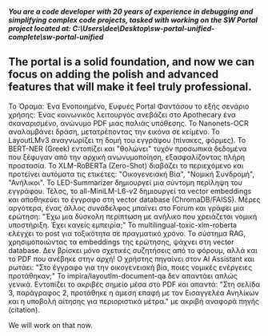 ***You are a code developer with 20 years of experience in debugging and simplifying complex code projects, tasked with working on the SW Portal project located at: C:\Users\dee\Desktop\sw-portal-unified-complete\sw-portal-unified*** 

## The portal is a solid foundation, and now we can focus on adding the polish and advanced features that will make it feel truly professional.

Το Όραμα: Ένα Ενοποιημένο, Ευφυές Portal
Φαντάσου το εξής σενάριο χρήσης:
Ένας κοινωνικός λειτουργός ανεβάζει στο Apothecary ένα σκαναρισμένο, ανώνυμο PDF μιας παλιάς υπόθεσης.
Το Nanonets-OCR αναλαμβάνει δράση, μετατρέποντας την εικόνα σε κείμενο.
Το LayoutLMv3 αναγνωρίζει τη δομή του εγγράφου (πίνακες, φόρμες).
Το BERT-NER (Greek) εντοπίζει και "θολώνει" τυχόν προσωπικά δεδομένα που ξέφυγαν από την αρχική ανωνυμοποίηση, εξασφαλίζοντας πλήρη προστασία.
Το XLM-RoBERTa (Zero-Shot) διαβάζει το περιεχόμενο και προτείνει αυτόματα τις ετικέτες: "Οικογενειακή Βία", "Νομική Συνδρομή", "Ανήλικοι".
Το LED-Summarizer δημιουργεί μια σύντομη περίληψη του εγγράφου.
Τέλος, το all-MiniLM-L6-v2 δημιουργεί τα vector embeddings και αποθηκεύει το έγγραφο στη vector database (ChromaDB/FAISS).
Μέρες αργότερα, ένας άλλος συνάδελφος μπαίνει στο Forum και γράφει μια ερώτηση: "Έχω μια δύσκολη περίπτωση με ανήλικο που χρειάζεται νομική υποστήριξη. Έχει κανείς εμπειρία;"
Το multilingual-toxic-xlm-roberta ελέγχει το post για τοξικότητα σε πραγματικό χρόνο.
Το σύστημα RAG, χρησιμοποιώντας τα embeddings της ερώτησης, ψάχνει στη vector database. Δεν βρίσκει μόνο σχετικές συζητήσεις από το φόρουμ, αλλά και το PDF που ανέβηκε στην αρχή!
Ο χρήστης πηγαίνει στον AI Assistant και ρωτάει: "Στο έγγραφο για την οικογενειακή βία, ποιες νομικές ενέργειες προτάθηκαν;"
Το impira/layoutlm-document-qa δεν απαντάει απλώς γενικά. Εντοπίζει το ακριβές σημείο μέσα στο PDF και απαντά: "Στη σελίδα 3, παράγραφος 2, προτάθηκε η άμεση επαφή με τον Εισαγγελέα Ανηλίκων και η υποβολή αίτησης για περιοριστικά μέτρα." με ακριβή αναφορά πηγής (citation).


 We will work on that now. 